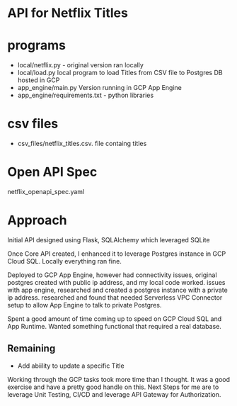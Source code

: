 # API for Netflix Titles

# programs
*  local/netflix.py - original version ran locally
*  local/load.py local program to load Titles from CSV file to Postgres DB hosted in GCP
*  app_engine/main.py Version running in GCP App Engine
*  app_engine/requirements.txt - python libraries

# csv files
* csv_files/netflix_titles.csv.  file containg titles

# Open API Spec
netflix_openapi_spec.yaml

# Approach

Initial API designed using Flask, SQLAlchemy which leveraged SQLite

Once Core API created, I enhanced it to leverage Postgres instance in GCP Cloud SQL.  Locally everything ran fine.

Deployed to GCP App Engine, however had connectivity issues,  original postgres created with public ip address, and my local code worked.
issues with app engine, researched and created a postgres instance with a private ip address.  researched and found that needed Serverless VPC Connector setup to allow App Engine to talk to private Postgres.

Spent a good amount of time coming up to speed on GCP Cloud SQL and App Runtime.  Wanted something functional that required a real database.

## Remaining
* Add abiility to update a specific Title

Working through the GCP tasks took more time than I thought.  It was a good exercise and have a pretty good handle on this.
Next Steps for me are to leverage Unit Testing, CI/CD and leverage API Gateway for Authorization.
